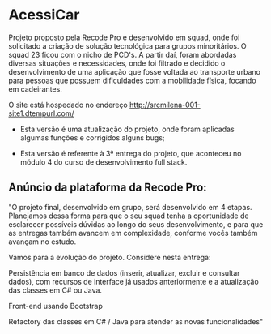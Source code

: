 # AcessiCar
Projeto proposto pela Recode Pro e desenvolvido em squad, onde foi solicitado a criação de solução tecnológica para grupos minoritários. O squad 23 ficou com o nicho de PCD's. A partir daí, foram abordadas diversas situações e necessidades, onde foi filtrado e decidido o desenvolvimento de uma aplicação que fosse voltada ao transporte urbano para pessoas que possuem dificuldades com a mobilidade física, focando em cadeirantes.

O site está hospedado no endereço http://srcmilena-001-site1.dtempurl.com/

*   Esta versão é uma atualização do projeto, onde foram aplicadas algumas funções e corrigidos alguns bugs;

*   Esta versão é referente à 3ª entrega do projeto, que aconteceu no módulo 4 do curso de desenvolvimento full stack.



## Anúncio da plataforma da Recode Pro:

"O projeto final, desenvolvido em grupo, será desenvolvido em 4 etapas. Planejamos dessa forma para que o seu squad tenha a oportunidade de esclarecer possíveis dúvidas ao longo do seus  desenvolvimento, e para que as entregas também avancem em complexidade, conforme vocês também avançam no estudo.

Vamos para a evolução do projeto. Considere nesta entrega: 

Persistência em banco de dados (inserir, atualizar, excluir e consultar dados), com recursos de interface já usados anteriormente e a atualização das classes em C# ou Java.  

Front-end usando Bootstrap 

Refactory das classes em C# / Java para atender as novas funcionalidades"
